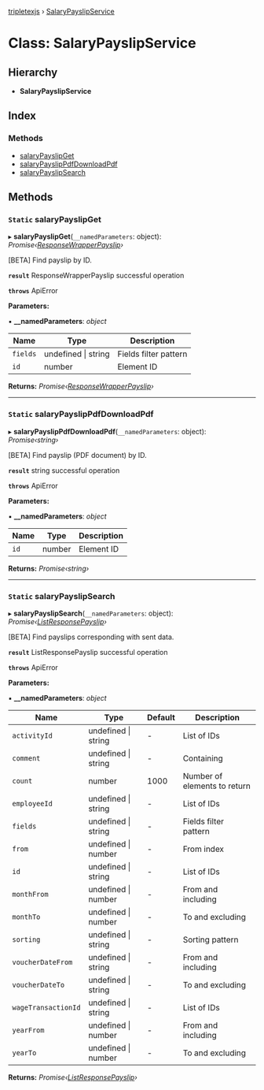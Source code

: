[tripletexjs](../README.md) › [SalaryPayslipService](salarypayslipservice.md)

# Class: SalaryPayslipService

## Hierarchy

* **SalaryPayslipService**

## Index

### Methods

* [salaryPayslipGet](salarypayslipservice.md#static-salarypayslipget)
* [salaryPayslipPdfDownloadPdf](salarypayslipservice.md#static-salarypayslippdfdownloadpdf)
* [salaryPayslipSearch](salarypayslipservice.md#static-salarypayslipsearch)

## Methods

### `Static` salaryPayslipGet

▸ **salaryPayslipGet**(`__namedParameters`: object): *Promise‹[ResponseWrapperPayslip](../interfaces/responsewrapperpayslip.md)›*

[BETA] Find payslip by ID.

**`result`** ResponseWrapperPayslip successful operation

**`throws`** ApiError

**Parameters:**

▪ **__namedParameters**: *object*

Name | Type | Description |
------ | ------ | ------ |
`fields` | undefined &#124; string | Fields filter pattern |
`id` | number | Element ID |

**Returns:** *Promise‹[ResponseWrapperPayslip](../interfaces/responsewrapperpayslip.md)›*

___

### `Static` salaryPayslipPdfDownloadPdf

▸ **salaryPayslipPdfDownloadPdf**(`__namedParameters`: object): *Promise‹string›*

[BETA] Find payslip (PDF document) by ID.

**`result`** string successful operation

**`throws`** ApiError

**Parameters:**

▪ **__namedParameters**: *object*

Name | Type | Description |
------ | ------ | ------ |
`id` | number | Element ID |

**Returns:** *Promise‹string›*

___

### `Static` salaryPayslipSearch

▸ **salaryPayslipSearch**(`__namedParameters`: object): *Promise‹[ListResponsePayslip](../interfaces/listresponsepayslip.md)›*

[BETA] Find payslips corresponding with sent data.

**`result`** ListResponsePayslip successful operation

**`throws`** ApiError

**Parameters:**

▪ **__namedParameters**: *object*

Name | Type | Default | Description |
------ | ------ | ------ | ------ |
`activityId` | undefined &#124; string | - | List of IDs |
`comment` | undefined &#124; string | - | Containing |
`count` | number | 1000 | Number of elements to return |
`employeeId` | undefined &#124; string | - | List of IDs |
`fields` | undefined &#124; string | - | Fields filter pattern |
`from` | undefined &#124; number | - | From index |
`id` | undefined &#124; string | - | List of IDs |
`monthFrom` | undefined &#124; number | - | From and including |
`monthTo` | undefined &#124; number | - | To and excluding |
`sorting` | undefined &#124; string | - | Sorting pattern |
`voucherDateFrom` | undefined &#124; string | - | From and including |
`voucherDateTo` | undefined &#124; string | - | To and excluding |
`wageTransactionId` | undefined &#124; string | - | List of IDs |
`yearFrom` | undefined &#124; number | - | From and including |
`yearTo` | undefined &#124; number | - | To and excluding |

**Returns:** *Promise‹[ListResponsePayslip](../interfaces/listresponsepayslip.md)›*
